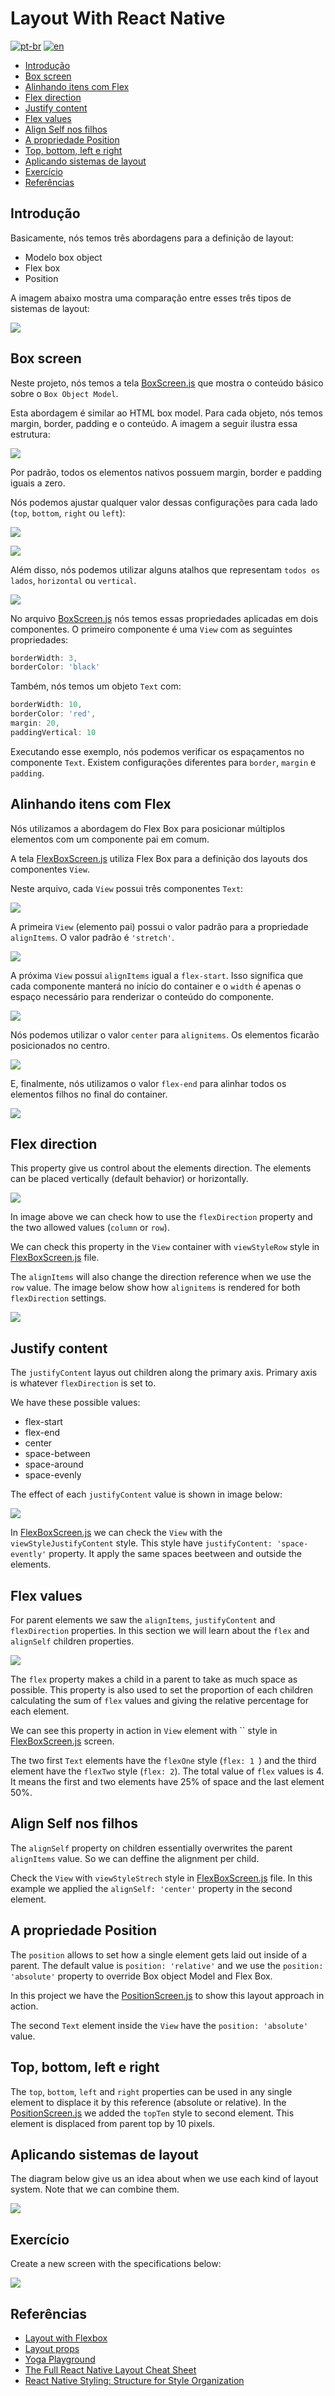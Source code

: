# Layout With React Native
[![pt-br](https://img.shields.io/badge/lang-pt--br-green.svg)](./README.md)
[![en](https://img.shields.io/badge/lang-en-red.svg)](./README-en.md)

- [Introdução](#introdução)
- [Box screen](#box-screen)
- [Alinhando itens com Flex](#alinhando-itens-com-flex)
- [Flex direction](#flex-direction)
- [Justify content](#justify-content)
- [Flex values](#flex-values)
- [Align Self nos filhos](#align-self-nos-filhos)
- [A propriedade Position](#a-propriedade-position)
- [Top, bottom, left e right](#top-bottom-left-e-right)
- [Aplicando sistemas de layout](#aplicando-sistemas-de-layout)
- [Exercício](#exercício)
- [Referências](#referências)

## Introdução

Basicamente, nós temos três abordagens para a definição de layout:

- Modelo box object
- Flex box
- Position

A imagem abaixo mostra uma comparação entre esses três tipos de sistemas de layout:

![](../assets/2022-10-08-21-17-38.png)

## Box screen

Neste projeto, nós temos a tela [BoxScreen.js](src/screens/BoxScreen.js) que mostra o conteúdo básico sobre o `Box Object Model`.

Esta abordagem é similar ao HTML box model. Para cada objeto, nós temos margin, border, padding e o conteúdo. A imagem a seguir ilustra essa estrutura:

![](../assets/2022-10-08-21-34-12.png)

Por padrão, todos os elementos nativos possuem margin, border e padding iguais a zero.

Nós podemos ajustar qualquer valor dessas configurações para cada lado (`top`, `bottom`, `right` ou `left`):

![](../assets/2022-10-08-21-41-38.png)

![](../assets/2022-10-08-21-44-04.png)

Além disso, nós podemos utilizar alguns atalhos que representam `todos os lados`, `horizontal` ou `vertical`.

![](../assets/2022-10-08-21-46-34.png)

No arquivo [BoxScreen.js](src/screens/BoxScreen.js) nós temos essas propriedades aplicadas em dois componentes. O primeiro componente é uma `View` com as seguintes propriedades:

```js
borderWidth: 3,
borderColor: 'black'
```

Também, nós temos um objeto `Text` com:

```js
borderWidth: 10,
borderColor: 'red',
margin: 20,
paddingVertical: 10
```

Executando esse exemplo, nós podemos verificar os espaçamentos no componente `Text`. Existem configurações diferentes para `border`, `margin` e `padding`.

## Alinhando itens com Flex

Nós utilizamos a abordagem do Flex Box para posicionar múltiplos elementos com um componente pai em comum.

A tela [FlexBoxScreen.js](src/screens/FlexBoxScreen.js) utiliza Flex Box para a definição dos layouts dos componentes `View`.

Neste arquivo, cada `View` possui três componentes `Text`:

![](../assets/2022-10-08-22-33-09.png)

A primeira `View` (elemento pai) possui o valor padrão para a propriedade `alignItems`. O valor padrão é `'stretch'`.

![](../assets/2022-10-08-22-44-03.png)

A próxima `View` possui `alignItems` igual a `flex-start`. Isso significa que cada componente manterá no início do container e o `width` é apenas o espaço necessário para renderizar o conteúdo do componente.

![](../assets/2022-10-08-22-52-16.png)

Nós podemos utilizar o valor `center` para `alignitems`. Os elementos ficarão posicionados no centro.

![](../assets/2022-10-08-22-54-49.png)

E, finalmente, nós utilizamos o valor `flex-end` para alinhar todos os elementos filhos no final do container.

![](../assets/2022-10-08-22-58-03.png)

## Flex direction

This property give us control about the elements direction. The elements can be placed vertically (default behavior) or horizontally.

![](../assets/2022-10-08-23-01-06.png)

In image above we can check how to use the `flexDirection` property and the two allowed values (`column` or `row`).

We can check this property in the `View` container with `viewStyleRow` style in [FlexBoxScreen.js](src/screens/FlexBoxScreen.js) file.

The `alignItems` will also change the direction reference when we use the `row` value. The image below show how `alignitems` is rendered for both `flexDirection` settings.

![](../assets/2022-10-08-23-07-42.png)

## Justify content

The `justifyContent` layus out children along the primary axis. Primary axis is whatever `flexDirection` is set to.

We have these possible values:

- flex-start
- flex-end
- center
- space-between
- space-around
- space-evenly

The effect of each `justifyContent` value is shown in image below:

![](../assets/2022-10-08-23-26-48.png)

In [FlexBoxScreen.js](src/screens/FlexBoxScreen.js) we can check the `View` with the `viewStyleJustifyContent` style. This style have `justifyContent: 'space-evently'` property. It apply the same spaces beetween and outside the elements.

## Flex values

For parent elements we saw the `alignItems`, `justifyContent` and `flexDirection` properties. In this section we will learn about the `flex` and `alignSelf` children properties.

![](../assets/2022-10-08-23-36-11.png)

The `flex` property makes a child in a parent to take as much space as possible. This property is also used to set the proportion of each children calculating the sum of `flex` values and giving the relative percentage for each element.

We can see this property in action in `View` element with `` style in  [FlexBoxScreen.js](src/screens/FlexBoxScreen.js) screen.

The two first `Text` elements have the `flexOne` style (`flex: 1 `) and the third element have the `flexTwo` style (`flex: 2`). The total value of `flex` values is 4. It means the first and two elements have 25% of space and the last element 50%.

## Align Self nos filhos

The `alignSelf` property on children essentially overwrites the parent `alignItems` value. So we can deffine the alignment per child.

Check the `View` with `viewStyleStrech` style in [FlexBoxScreen.js](src/screens/FlexBoxScreen.js) file. In this example we applied the `alignSelf: 'center'` property in the second element. 

## A propriedade Position

The `position` allows to set how a single element gets laid out inside of a parent. The default value is `position: 'relative'` and we use the `position: 'absolute'` property to override Box object Model and Flex Box.

In this project we have the [PositionScreen.js](src/screens/PositionScreen.js) to show this layout approach in action.

The second `Text` element inside the `View` have the `position: 'absolute'` value.

## Top, bottom, left e right
The `top`, `bottom`, `left` and `right` properties can be used in any single element to displace it by this reference (absolute or relative). In the [PositionScreen.js](src/screens/PositionScreen.js) we added the `topTen` style to second element. This element is displaced from parent top by 10 pixels.

## Aplicando sistemas de layout

The diagram below give us an idea about when we use each kind of layout system. Note that we can combine them.

![](../assets/2022-10-09-00-35-55.png)

## Exercício

Create a new screen with the specifications below:

![](../assets/2022-10-09-00-50-47.png)

## Referências
- [Layout with Flexbox](https://reactnative.dev/docs/flexbox)
- [Layout props](https://reactnative.dev/docs/layout-props)
- [Yoga Playground](https://yogalayout.com/playground)
- [The Full React Native Layout Cheat Sheet
](https://medium.com/wix-engineering/the-full-react-native-layout-cheat-sheet-a4147802405c)
- [React Native Styling: Structure for Style Organization](https://thoughtbot.com/blog/structure-for-styling-in-react-native)